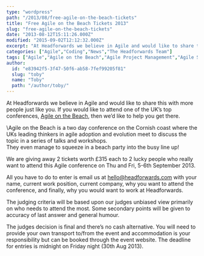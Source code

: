 ```yaml
---
type: "wordpress"
path: "/2013/08/free-agile-on-the-beach-tickets"
title: "Free Agile on the Beach Tickets 2013"
slug: "free-agile-on-the-beach-tickets"
date: "2013-08-12T15:11:26.000Z"
modified: "2015-09-02T12:12:32.000Z"
excerpt: "At Headforwards we believe in Agile and would like to share this with more people just like you. If you would like to attend one of the UK’s top conferences, Agile on the Beach, then we’d like to help you get there. \\Agile on the Beach is a two day conference on the Cornish coast …"
categories: ["Agile","Coding","News","The Headforwards Team"]
tags: ["Agile","Agile on the Beach","Agile Project Management","Agile Software Development","Business","careers in cornwall","Cornwall","free tickets","Headforwards","Headforwards Team","Infomational","scrum","Software","Software Cornwall","software jobs","software jobs cornwall","software jobs in cornwall","tickets","tickets to agile on the beach"]
author:
  id: "e83942f5-3f47-50f6-ab58-7fef99205f81"
  slug: "toby"
  name: "Toby"
  path: "/author/toby/"
---
```

At Headforwards we believe in Agile and would like to share this with more people just like you. If you would like to attend one of the UK’s top conferences, [Agile on the Beach](http://www.agileonthebeach.com), then we’d like to help you get there.

\\Agile on the Beach is a two day conference on the Cornish coast where the UKs leading thinkers in agile adoption and evolution meet to discuss the topic in a series of talks and workshops.  
They even manage to squeeze in a beach party into the busy line up!

We are giving away 2 tickets worth £315 each to 2 lucky people who really want to attend this Agile conference on Thu and Fri, 5-6th September 2013.

All you have to do to enter is email us at [hello@headforwards.com](mailto:hello@headforwards.com) with your name, current work position, current company, why you want to attend the conference, and finally, why you would want to work at Headforwards.

The judging criteria will be based upon our judges unbiased view primarily on who needs to attend the most. Some secondary points will be given to accuracy of last answer and general humour.

The judges decision is final and there’s no cash alternative. You will need to provide your own transport to/from the event and accommodation is your responsibility but can be booked through the event website. The deadline for entries is midnight on Friday night (30th Aug 2013).